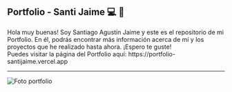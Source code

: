 <h2 class="h2">Portfolio - Santi Jaime 💻 💼</h2>
Hola muy buenas! Soy Santiago Agustín Jaime y este es el repositorio de mi Portfolio. En él, podrás encontrar más información acerca de mí y los proyectos que he realizado hasta ahora. ¡Espero te guste!
<br>
Puedes visitar la página del Portfolio aquí: https://portfolio-santijaime.vercel.app
<hr>
<img src="http://imgfz.com/i/9ewODNr.png" alt="Foto portfolio"/>
